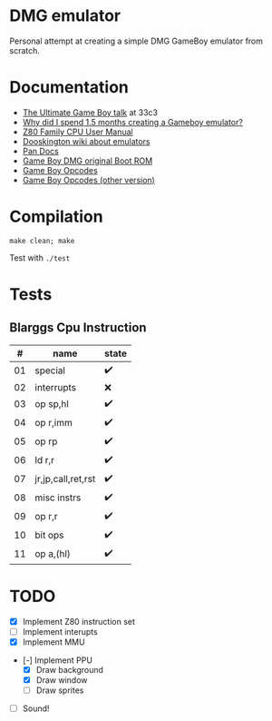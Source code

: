 # DMG emulator

Personal attempt at creating a simple DMG GameBoy emulator from scratch.

# Documentation

* [The Ultimate Game Boy talk](https://www.youtube.com/watch?v=HyzD8pNlpwI) at 33c3
* [Why did I spend 1.5 months creating a Gameboy emulator?](http://blog.rekawek.eu/2017/02/09/coffee-gb/)
* [Z80 Family CPU User Manual](http://www.myquest.nl/z80undocumented/z80cpu_um.pdf)
* [Dooskington wiki about emulators](https://github.com/Dooskington/GameLad/wiki)
* [Pan Docs](http://bgb.bircd.org/pandocs.htm)
* [Game Boy DMG original Boot ROM](http://gbdev.gg8.se/wiki/articles/Gameboy_Bootstrap_ROM)
* [Game Boy Opcodes](http://www.pastraiser.com/cpu/gameboy/gameboy_opcodes.html)
* [Game Boy Opcodes (other version)](https://gamehacking.org/faqs/GameBoy_Z80_Opcode_Map.html)

# Compilation

```
make clean; make
```

Test with `./test`

# Tests

## Blarggs Cpu Instruction

|# |name               |state             |
|- |-                  |-                 |
|01|special            |:heavy_check_mark:|
|02|interrupts         |:x:               |
|03|op sp,hl           |:heavy_check_mark:|
|04|op r,imm           |:heavy_check_mark:|
|05|op rp              |:heavy_check_mark:|
|06|ld r,r             |:heavy_check_mark:|
|07|jr,jp,call,ret,rst |:heavy_check_mark:|
|08|misc instrs        |:heavy_check_mark:|
|09|op r,r             |:heavy_check_mark:|
|10|bit ops            |:heavy_check_mark:|
|11|op a,(hl)          |:heavy_check_mark:|

# TODO

* [x] Implement Z80 instruction set
* [ ] Implement interupts
* [x] Implement MMU
* [-] Implement PPU
    * [x] Draw background
    * [x] Draw window
    * [ ] Draw sprites
* [ ] Sound!
